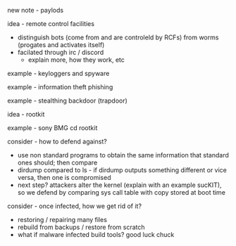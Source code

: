 new note - paylods

idea - remote control facilities
- distinguish bots (come from and are controleld by RCFs) from worms (progates and activates itself)
- facilated through irc / discord
	- explain more, how they work, etc


example - keyloggers and spyware

example - information theft phishing

example - stealthing backdoor (trapdoor)

idea - rootkit

example - sony BMG cd rootkit

consider - how to defend against?
- use non standard programs to obtain the same information that standard ones should; then compare
- dirdump compared to ls - if dirdump outputs something different or vice versa, then one is compromised
- next step? attackers alter the kernel (explain with an example sucKIT), so we defend by comparing sys call table with copy stored at boot time

consider - once infected, how we get rid of it?
- restoring / repairing many files
- rebuild from backups / restore from scratch
- what if malware infected build tools? good luck chuck